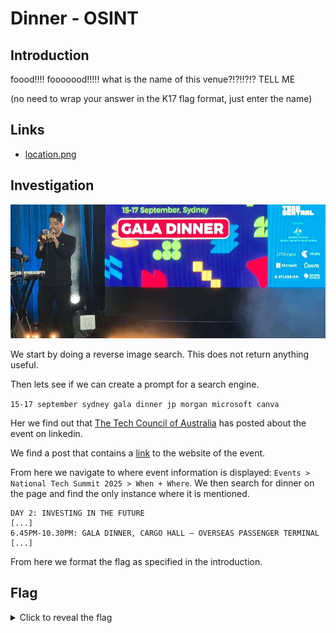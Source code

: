 # Dinner - OSINT
## Introduction
foood!!!! fooooood!!!!! what is the name of this venue?!?!!?!? TELL ME

(no need to wrap your answer in the K17 flag format, just enter the name)

## Links
* [location.png](location.png)

## Investigation
![location.png](location.png)

We start by doing a reverse image search. This does not return anything useful.

Then lets see if we can create a prompt for a search engine.

`15-17 september sydney gala dinner jp morgan microsoft canva`

Her we find out that [The Tech Council of Australia](https://www.linkedin.com/company/tech-council-of-australia/) has posted about the event on linkedin.

We find a post that contains a [link](https://www.linkedin.com/posts/tech-council-of-australia_national-tech-summit-day-2-activity-7372141989489922049-j7o8/) to the website of the event.

From here we navigate to where event information is displayed: `Events > National Tech Summit 2025 > When + Where`. We then search for dinner on the page and find the only instance where it is mentioned.

```text
DAY 2: INVESTING IN THE FUTURE
[...]
6.45PM-10.30PM: GALA DINNER, CARGO HALL – OVERSEAS PASSENGER TERMINAL
[...]
```

From here we format the flag as specified in the introduction.

## Flag
<details>
<summary>Click to reveal the flag</summary>

```text
Overseas Passenger Terminal
```